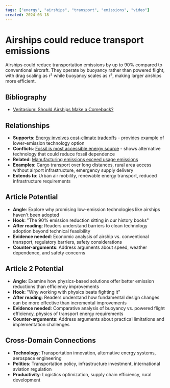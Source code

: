 ```yaml
---
tags: ["energy", "airships", "transport", "emissions", "video"]
created: 2024-03-18
---
```


# Airships could reduce transport emissions

Airships could reduce transportation emissions by up to 90% compared to conventional aircraft. They operate by buoyancy rather than powered flight, with drag scaling as r² while buoyancy scales as r³, making larger airships more efficient.

## Bibliography

- [Veritasium: Should Airships Make a Comeback?](https://www.youtube.com/watch?v=ZjBgEkbnX2I)

## Relationships
- **Supports**: [Energy involves cost-climate tradeoffs](energy-cost-climate-tradeoffs.md) - provides example of lower-emission technology option
- **Conflicts**: [Fossil is most accessible energy source](energy-fossil-accessible.md) - shows alternative technology that could reduce fossil dependence
- **Related**: [Manufacturing emissions exceed usage emissions](energy-manufacturing-emissions.md)
- **Examples**: Cargo transport over long distances, rural area access without airport infrastructure, emergency supply delivery
- **Extends to**: Urban air mobility, renewable energy transport, reduced infrastructure requirements

## Article Potential
- **Angle**: Explore why promising low-emission technologies like airships haven't been adopted
- **Hook**: "The 90% emission reduction sitting in our history books"
- **After reading**: Readers understand barriers to clean technology adoption beyond technical feasibility
- **Evidence needed**: Economic analysis of airship vs. conventional transport, regulatory barriers, safety considerations
- **Counter-arguments**: Address arguments about speed, weather dependence, and safety concerns

## Article 2 Potential
- **Angle**: Examine how physics-based solutions offer better emission reductions than efficiency improvements
- **Hook**: "Why working with physics beats fighting it"
- **After reading**: Readers understand how fundamental design changes can be more effective than incremental improvements
- **Evidence needed**: Comparative analysis of buoyancy vs. powered flight efficiency, physics of transport energy requirements
- **Counter-arguments**: Address arguments about practical limitations and implementation challenges

## Cross-Domain Connections
- **Technology**: Transportation innovation, alternative energy systems, aerospace engineering
- **Politics**: Transportation policy, infrastructure investment, international aviation regulation
- **Productivity**: Logistics optimization, supply chain efficiency, rural development